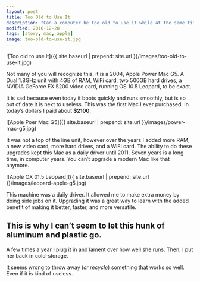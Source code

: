 ```yaml
---
layout: post
title: Too Old to Use It
description: "Can a computer be too old to use it while at the same time be too good to throw it away?"
modified: 2016-12-28
tags: [story, mac, apple]
image: too-old-to-use-it.jpg
---
```


![Too old to use it]({{  site.baseurl | prepend: site.url }}/images/too-old-to-use-it.jpg)

Not many of you will recognize this, it is a 2004, Apple Power Mac G5. A Dual 1.8GHz unit with 4GB of RAM, WiFi card, two 500GB hard drives, a NVIDIA GeForce FX 5200 video card, running OS 10.5 Leopard, to be exact. <!--more-->

It is sad because even today it boots quickly and runs smoothly, but is so out of date it is next to useless. This was the first Mac I ever purchased. In today’s dollars I paid about **$2100**. 

![Apple Poer Mac G5]({{  site.baseurl | prepend: site.url }}/images/power-mac-g5.jpg)

It was not a top of the line unit, however over the years I added more RAM, a new video card, more hard drives, and a WiFi card. The ability to do these upgrades kept this Mac as a daily driver until 2011. Seven years is a long time, in computer years. You can’t upgrade a modern Mac like that anymore.

![Apple OX 01.5 Leopard]({{  site.baseurl | prepend: site.url }}/images/leopard-apple-g5.jpg)

This machine was a daily driver. It allowed me to make extra money by doing side jobs on it. Upgrading it was a great way to learn with the added benefit of making it better, faster, and more versatile.

## This is why I can’t seem to let this hunk of aluminum and plastic go.

A few times a year I plug it in and lament over how well she runs. Then, I put her back in cold-storage. 

It seems wrong to throw away (*or recycle*) something that works so well. Even if it is kind of useless.